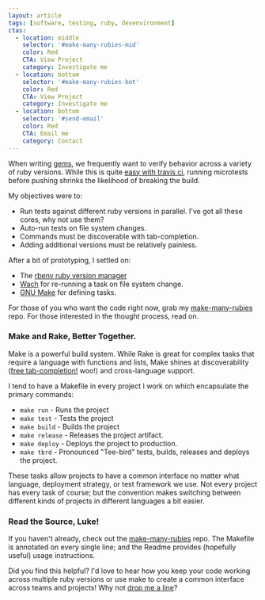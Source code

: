 ```yaml
---
layout: article
tags: [software, testing, ruby, devenvironment]
ctas:
  - location: middle
    selector: '#make-many-rubies-mid'
    color: Red
    CTA: View Project
    category: Investigate me
  - location: bottom
    selector: '#make-many-rubies-bot'
    color: Red
    CTA: View Project
    category: Investigate me
  - location: bottom
    selector: '#send-email'
    color: Red
    CTA: Email me
    category: Contact
---
```


When writing [gems](http://glossary.codeunion.io/gem/), we frequently want to
verify behavior across a variety of ruby versions. While this is quite [easy
with travis
ci](http://docs.travis-ci.com/user/languages/ruby/#Choosing-Ruby-versions-and-implementations-to-test-against),
running microtests before pushing shrinks the likelihood of breaking the build.

My objectives were to:

 * Run tests against different ruby versions in parallel. I've got all these
   cores, why not use them?
 * Auto-run tests on file system changes.
 * Commands must be discoverable with tab-completion.
 * Adding additional versions must be relatively painless.

After a bit of prototyping, I settled on:

 * The [rbenv ruby version manager](https://github.com/sstephenson/rbenv)
 * [Wach](https://github.com/quackingduck/wach) for re-running a task on file
   system change.
 * [GNU Make](https://www.gnu.org/software/make/manual/) for defining tasks.

For those of you who want the code right now, grab my
<a href="https://github.com/zspencer/make-many-rubies"
id="make-many-rubies-mid">make-many-rubies</a> repo. For those
interested in the thought process, read on.

### Make and Rake, Better Together.

Make is a powerful build system. While Rake is great for complex tasks that
require a language with functions and lists, Make
shines at discoverability ([free
tab-completion!](http://bash-completion.alioth.debian.org) woo!) and
cross-language support.

I tend to have a Makefile in every project I work on which encapsulate the primary
commands:

 * `make run`     - Runs the project
 * `make test`    - Tests the project
 * `make build`   - Builds the project
 * `make release` - Releases the project artifact.
 * `make deploy`  - Deploys the project to production.
 * `make tbrd`    - Pronounced "Tee-bird" tests, builds, releases and deploys
                    the project.

These tasks allow projects to have a common interface no matter what
language, deployment strategy, or test framework we use.  Not every project has
every task of course; but the convention makes switching between different kinds
of projects in different languages a bit easier.

### Read the Source, Luke!

If you haven't already, check out the <a
href="https://github.com/zspencer/make-many-rubies"
id="make-many-rubies-bot">make-many-rubies</a> repo. The Makefile is annotated
on every single line; and the Readme provides (hopefully useful) usage
instructions.

Did you find this helpful? I'd love to hear how you keep your code working
across multiple ruby versions or use make to create a common interface
across teams and projects!  Why not <a id="send-email" href="mailto:
zee@wecohere.com">drop me a line</a>?
